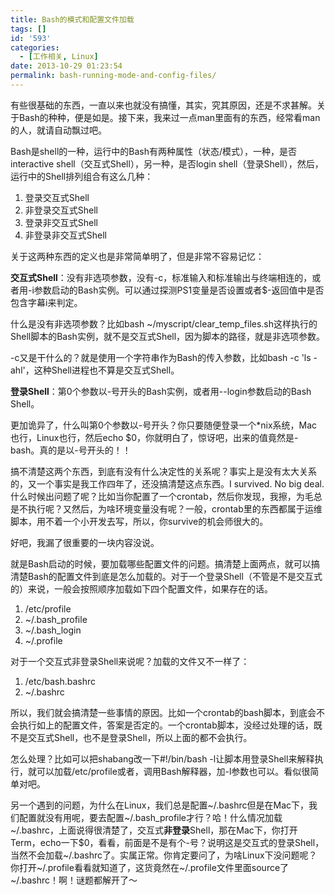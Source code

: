 ```yaml
---
title: Bash的模式和配置文件加载
tags: []
id: '593'
categories:
  - [工作相关, Linux]
date: 2013-10-29 01:23:54
permalink: bash-running-mode-and-config-files/
---
```


有些很基础的东西，一直以来也就没有搞懂，其实，究其原因，还是不求甚解。关于Bash的种种，便是如是。接下来，我来过一点man里面有的东西，经常看man的人，就请自动飘过吧。

Bash是shell的一种，运行中的Bash有两种属性（状态/模式），一种，是否interactive shell（交互式Shell），另一种，是否login shell（登录Shell），然后，运行中的Shell排列组合有这么几种：

1.  登录交互式Shell
2.  非登录交互式Shell
3.  登录非交互式Shell
4.  非登录非交互式Shell

关于这两种东西的定义也是非常简单明了，但是非常不容易记忆：

**交互式Shell**：没有非选项参数，没有-c，标准输入和标准输出与终端相连的，或者用-i参数启动的Bash实例。可以通过探测PS1变量是否设置或者$-返回值中是否包含字幕i来判定。

什么是没有非选项参数？比如bash ~/myscript/clear_temp_files.sh这样执行的Shell脚本的Bash实例，就不是交互式Shell，因为脚本的路径，就是非选项参数。

-c又是干什么的？就是使用一个字符串作为Bash的传入参数，比如bash -c 'ls -ahl'，这种Shell进程也不算是交互式Shell。

**登录Shell**：第0个参数以-号开头的Bash实例，或者用--login参数启动的Bash Shell。

更加诡异了，什么叫第0个参数以-号开头？你只要随便登录一个*nix系统，Mac也行，Linux也行，然后echo $0，你就明白了，惊讶吧，出来的值竟然是-bash。真的是以-号开头的！！

搞不清楚这两个东西，到底有没有什么决定性的关系呢？事实上是没有太大关系的，又一个事实是我工作四年了，还没搞清楚这点东西。I survived. No big deal. 什么时候出问题了呢？比如当你配置了一个crontab，然后你发现，我擦，为毛总是不执行呢？又然后，为啥环境变量没有呢？一般，crontab里的东西都属于运维脚本，用不着一个小开发去写，所以，你survive的机会师很大的。

好吧，我漏了很重要的一块内容没说。

就是Bash启动的时候，要加载哪些配置文件的问题。搞清楚上面两点，就可以搞清楚Bash的配置文件到底是怎么加载的。对于一个登录Shell（不管是不是交互式的）来说，一般会按照顺序加载如下四个配置文件，如果存在的话。

1.  /etc/profile
2.  ~/.bash_profile
3.  ~/.bash_login
4.  ~/.profile

对于一个交互式非登录Shell来说呢？加载的文件又不一样了：

1.  /etc/bash.bashrc
2.  ~/.bashrc

所以，我们就会搞清楚一些事情的原因。比如一个crontab的bash脚本，到底会不会执行如上的配置文件，答案是否定的。一个crontab脚本，没经过处理的话，既不是交互式Shell，也不是登录Shell，所以上面的都不会执行。

怎么处理？比如可以把shabang改一下#!/bin/bash -l让脚本用登录Shell来解释执行，就可以加载/etc/profile或者，调用Bash解释器，加-l参数也可以。看似很简单对吧。

另一个遇到的问题，为什么在Linux，我们总是配置~/.bashrc但是在Mac下，我们配置就没有用呢，要去配置~/.bash_profile才行？哈！什么情况加载~/.bashrc，上面说得很清楚了，交互式**非登录**Shell，那在Mac下，你打开Term，echo一下$0，看看，前面是不是有个-号？说明这是交互式的登录Shell，当然不会加载~/.bashrc了。实属正常。你肯定要问了，为啥Linux下没问题呢？你打开~/.profile看看就知道了，这货竟然在~/.profile文件里面source了~/.bashrc！啊！谜题都解开了～